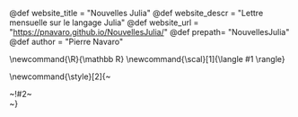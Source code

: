 <!-----------------------------------------------------
Add here global page variables to use throughout your
website.
The website_* must be defined for the RSS to work
------------------------------------------------------->
@def website_title = "Nouvelles Julia"
@def website_descr = "Lettre mensuelle sur le langage Julia"
@def website_url   = "https://pnavaro.github.io/NouvellesJulia/"
@def prepath= "NouvellesJulia"
@def author = "Pierre Navaro"

<!-----------------------------------------------------
Add here global latex commands to use throughout your
pages. It can be math commands but does not need to be.
For instance:
* \newcommand{\phrase}{This is a long phrase to copy.}
------------------------------------------------------->
\newcommand{\R}{\mathbb R}
\newcommand{\scal}[1]{\langle #1 \rangle}


<!-- Put a box around something and pass some css styling to the box
(useful for images for instance) e.g.:
\style{width:80%;}{![](path/to/img.png)} -->
\newcommand{\style}[2]{~~~<div style="!#1;margin-left:auto;margin-right:auto;">~~~!#2~~~</div>~~~}
